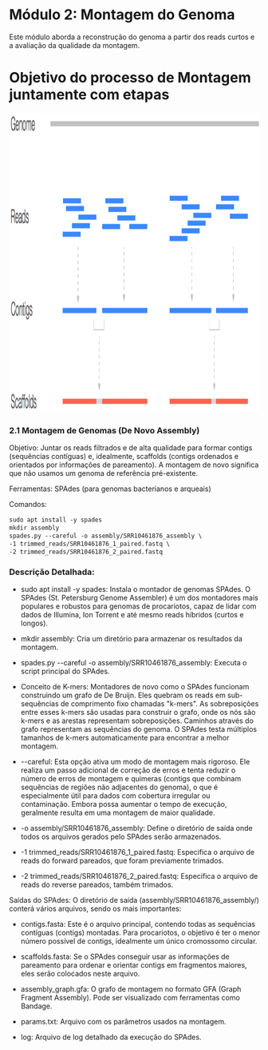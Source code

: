 # Módulo 2: Montagem do Genoma
Este módulo aborda a reconstrução do genoma a partir dos reads curtos e a avaliação da qualidade da montagem.

# Objetivo do processo de Montagem juntamente com etapas

<img src="etapasM.png" alt="Etapas de Montagem" width="800" height="600" />



### 2.1 Montagem de Genomas (De Novo Assembly)
Objetivo: Juntar os reads filtrados e de alta qualidade para formar contigs (sequências contíguas) e, idealmente, scaffolds (contigs ordenados e orientados por informações de pareamento). A montagem de novo significa que não usamos um genoma de referência pré-existente.

Ferramentas: SPAdes (para genomas bacterianos e arqueais)

Comandos:
```
sudo apt install -y spades
mkdir assembly
spades.py --careful -o assembly/SRR10461876_assembly \
-1 trimmed_reads/SRR10461876_1_paired.fastq \
-2 trimmed_reads/SRR10461876_2_paired.fastq
```

### Descrição Detalhada:

- sudo apt install -y spades: Instala o montador de genomas SPAdes. O SPAdes (St. Petersburg Genome Assembler) é um dos montadores mais populares e robustos para genomas de procariotos, capaz de lidar com dados de Illumina, Ion Torrent e até mesmo reads híbridos (curtos e longos).

- mkdir assembly: Cria um diretório para armazenar os resultados da montagem.

- spades.py --careful -o assembly/SRR10461876_assembly: Executa o script principal do SPAdes.

- Conceito de K-mers: Montadores de novo como o SPAdes funcionam construindo um grafo de De Bruijn. Eles quebram os reads em sub-sequências de comprimento fixo chamadas "k-mers". As sobreposições entre esses k-mers são usadas para construir o grafo, onde os nós são k-mers e as arestas representam sobreposições. Caminhos através do grafo representam as sequências do genoma. O SPAdes testa múltiplos tamanhos de k-mers automaticamente para encontrar a melhor montagem.

- --careful: Esta opção ativa um modo de montagem mais rigoroso. Ele realiza um passo adicional de correção de erros e tenta reduzir o número de erros de montagem e quimeras (contigs que combinam sequências de regiões não adjacentes do genoma), o que é especialmente útil para dados com cobertura irregular ou contaminação. Embora possa aumentar o tempo de execução, geralmente resulta em uma montagem de maior qualidade.

- -o assembly/SRR10461876_assembly: Define o diretório de saída onde todos os arquivos gerados pelo SPAdes serão armazenados.

- -1 trimmed_reads/SRR10461876_1_paired.fastq: Especifica o arquivo de reads do forward pareados, que foram previamente trimados.

- -2 trimmed_reads/SRR10461876_2_paired.fastq: Especifica o arquivo de reads do reverse pareados, também trimados.

Saídas do SPAdes: O diretório de saída (assembly/SRR10461876_assembly/) conterá vários arquivos, sendo os mais importantes:

- contigs.fasta: Este é o arquivo principal, contendo todas as sequências contíguas (contigs) montadas. Para procariotos, o objetivo é ter o menor número possível de contigs, idealmente um único cromossomo circular.

- scaffolds.fasta: Se o SPAdes conseguir usar as informações de pareamento para ordenar e orientar contigs em fragmentos maiores, eles serão colocados neste arquivo.

- assembly_graph.gfa: O grafo de montagem no formato GFA (Graph Fragment Assembly). Pode ser visualizado com ferramentas como Bandage.

- params.txt: Arquivo com os parâmetros usados na montagem.

- log: Arquivo de log detalhado da execução do SPAdes.










